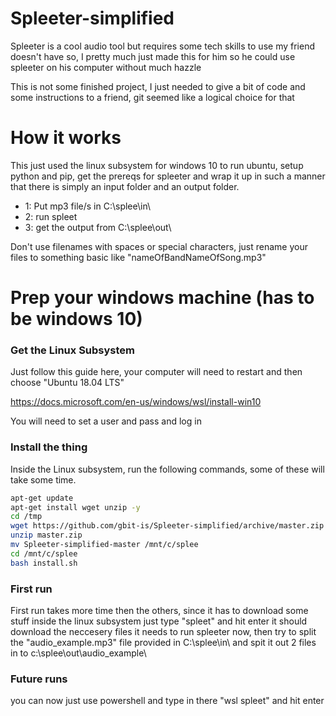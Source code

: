 # Spleeter-simplified
Spleeter is a cool audio tool but requires some tech skills to use my friend doesn't have so, I pretty much just made this for him
so he could use spleeter on his computer without much hazzle

This is not some finished project, I just needed to give a bit of code and some instructions to a friend, git seemed like a logical choice for that


# How it works
This just used the linux subsystem for windows 10 to run ubuntu, setup python and pip, get the prereqs for spleeter
and wrap it up in such a manner that there is simply an input folder and an output folder.

- 1: Put mp3 file/s in C:\splee\in\
- 2: run spleet
- 3: get the output from C:\splee\out\

Don't use filenames with spaces or special characters, just rename your files to something basic like "nameOfBandNameOfSong.mp3"



# Prep your windows machine (has to be windows 10)

### Get the Linux Subsystem
Just follow this guide here, your computer will need to restart and then choose "Ubuntu 18.04 LTS"

https://docs.microsoft.com/en-us/windows/wsl/install-win10

You will need to set a user and pass and log in

### Install  the thing
Inside the Linux subsystem, run the following commands, some of these will take some time.
```bash
apt-get update
apt-get install wget unzip -y 
cd /tmp
wget https://github.com/gbit-is/Spleeter-simplified/archive/master.zip
unzip master.zip
mv Spleeter-simplified-master /mnt/c/splee
cd /mnt/c/splee
bash install.sh
```

### First run
First run takes more time then the others, since it has to download some stuff
inside the linux subsystem just type "spleet" and hit enter
it should download the neccesery files it needs to run spleeter now, then try to split the "audio_example.mp3" file provided in C:\splee\in\ and spit it out 2 files in to c:\splee\out\audio_example\

### Future runs 
you can now just use powershell and type in there "wsl spleet" and hit enter








